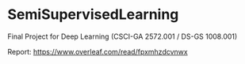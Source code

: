 # SemiSupervisedLearning
Final Project for Deep Learning (CSCI-GA 2572.001 / DS-GS 1008.001)

Report: https://www.overleaf.com/read/fpxmhzdcvnwx
